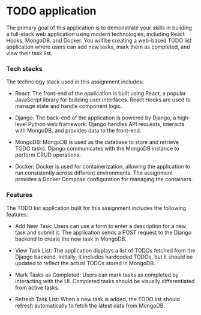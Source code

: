 # TODO application

The primary goal of this application is to demonstrate your skills in building a full-stack web application using modern technologies, including React Hooks, MongoDB, and Docker. You will be creating a web-based TODO list application where users can add new tasks, mark them as completed, and view their task list.

### Tech stacks
The technology stack used in this assignment includes:

- React: The front-end of the application is built using React, a popular JavaScript library for building user interfaces. React Hooks are used to manage state and handle component logic.

- Django: The back-end of the application is powered by Django, a high-level Python web framework. Django handles API requests, interacts with MongoDB, and provides data to the front-end.

- MongoDB: MongoDB is used as the database to store and retrieve TODO tasks. Django communicates with the MongoDB instance to perform CRUD operations.

- Docker: Docker is used for containerization, allowing the application to run consistently across different environments. The assignment provides a Docker Compose configuration for managing the containers.


### Features
The TODO list application built for this assignment includes the following features:

- Add New Task: Users can use a form to enter a description for a new task and submit it. The application sends a POST request to the Django backend to create the new task in MongoDB.

- View Task List: The application displays a list of TODOs fetched from the Django backend. Initially, it includes hardcoded TODOs, but it should be updated to reflect the actual TODOs stored in MongoDB.

- Mark Tasks as Completed: Users can mark tasks as completed by interacting with the UI. Completed tasks should be visually differentiated from active tasks.

- Refresh Task List: When a new task is added, the TODO list should refresh automatically to fetch the latest data from MongoDB.
